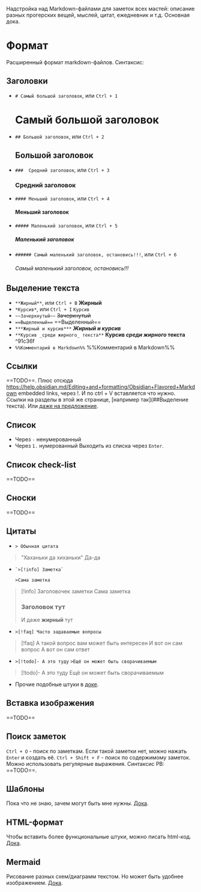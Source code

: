 Надстройка над Markdown-файлами для заметок всех мастей: описание разных прогерских вещей, мыслей, цитат, ежедневник и т.д. Основная дока.

# Формат
Расширенный формат markdown-файлов. Синтаксис:

## Заголовки
 - `# Самый большой заголовок`, или `Ctrl + 1`
	# Самый большой заголовок
 - `## Большой заголовок`, или `Ctrl + 2`
	## Большой заголовок
 - `###  Средний заголовок`, или `Ctrl + 3`
	### Средний заголовок
 - `#### Меньший заголовок`, или `Ctrl + 4`
	#### Меньший заголовок
 - `##### Маленький заголовок`, или `Ctrl + 5`
	##### Маленький заголовок
 - `###### Самый маленький заголовок, остановись!!!`, или `Ctrl + 6`
	###### Самый маленький заголовок, остановись!!!

## Выделение текста
- `**Жирный**`, или `Ctrl + B`
	**Жирный**
- `*Курсив*`, или `Ctrl + I`
	`Курсив`
- `~~Зачеркнутый~~`
	~~Зачеркнутый~~
- `==Выделенный==`
	==Выделенный==
- `***Жирный и курсив***`
	***Жирный и курсив***
- `**Курсив _среди жирного_ текста**`
	**Курсив _среди жирного_ текста** ^91c36f
- `%%Комментарий в Markdown%%`
	%%Комментарий в Markdown%%
## Ссылки
==TODO==. Плюс отсюда https://help.obsidian.md/Editing+and+formatting/Obsidian+Flavored+Markdown embedded links, через !. И по ctrl + V вставляется что нужно. Ссылки на разделы в этой же странице, [например так](##Выделение текста). Или [даже на предложение](#^91c36f).
## Список
- Через `-` ненумерованный
- Через `1.` нумерованный
Выходить из списка через `Enter`.

## Список check-list
==TODO==

## Сноски
==TODO==

## Цитаты
- `> Обычная цитата`
> 	"Хаханьки да хиханьки"
> 	Да-да
	
-     `>[!info] Заметка`
	`>Сама заметка`
>[!info] Заголовочек заметки
>Сама заметка
>### Заголовок тут
>И даже **жирный** тут 

- `>[!faq] Часто задаваемые вопросы`
>[!faq] А такой вопрос вам может быть интересен
>И вот он сам вопрос
>А вот он сам ответ

-    `>[!todo]- А это туду`
	`>Ещё он может быть сворачиваемым`
>[!todo]- А это туду
>Ещё он может быть сворачиваемым

- Прочие подобные штуки в [доке](https://help.obsidian.md/Editing+and+formatting/Callouts).

## Вставка изображения
==TODO==

## Поиск заметок
`Ctrl + O` - поиск по заметкам. Если такой заметки нет, можно нажать `Enter` и создать её.
`Ctrl + Shift + F` - поиск по содержимому заметок. Можно использовать регулярные выражения. Синтаксис РВ: ==TODO==.

## Шаблоны
Пока что не знаю, зачем могут быть мне нужны. [Дока](https://help.obsidian.md/Plugins/Templates).

## HTML-формат
Чтобы вставить более функциональные штуки, можно писать html-код. [Дока](https://help.obsidian.md/Editing+and+formatting/HTML+content).

## Mermaid
Рисование разных схем/диаграмм текстом. Но может быть удобнее изображением. [Дока](https://help.obsidian.md/Editing+and+formatting/Advanced+formatting+syntax#Diagram).